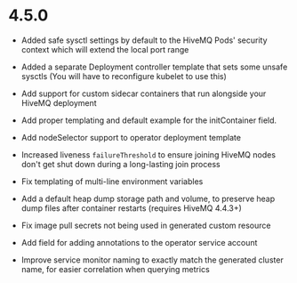 # 4.5.0

- Added safe sysctl settings by default to the HiveMQ Pods' security context which will extend the local port range
- Added a separate Deployment controller template that sets some unsafe sysctls (You will have to reconfigure kubelet to use this)
- Add support for custom sidecar containers that run alongside your HiveMQ deployment
- Add proper templating and default example for the initContainer field.
- Add nodeSelector support to operator deployment template
- Increased liveness `failureThreshold` to ensure joining HiveMQ nodes don't get shut down during a long-lasting join process

- Fix templating of multi-line environment variables
- Add a default heap dump storage path and volume, to preserve heap dump files after container restarts (requires HiveMQ 4.4.3+)
- Fix image pull secrets not being used in generated custom resource
- Add field for adding annotations to the operator service account
- Improve service monitor naming to exactly match the generated cluster name, for easier correlation when querying metrics
